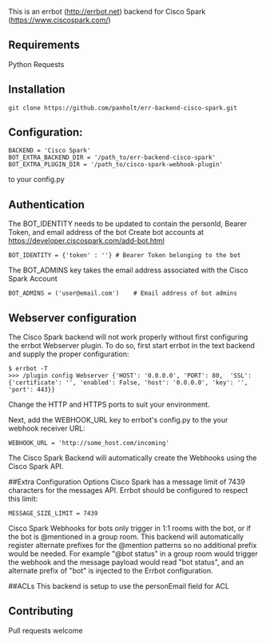 
This is an errbot (http://errbot.net) backend for Cisco Spark (https://www.ciscospark.com/)

## Requirements
Python Requests


## Installation

```
git clone https://github.com/panholt/err-backend-cisco-spark.git
```

## Configuration:

```
BACKEND = 'Cisco Spark'
BOT_EXTRA_BACKEND_DIR = '/path_to/err-backend-cisco-spark'
BOT_EXTRA_PLUGIN_DIR = '/path_to/cisco-spark-webhook-plugin'
```

to your config.py

## Authentication

The BOT_IDENTITY needs to be updated to contain the personId, Bearer Token, and email address of the bot
Create bot accounts at https://developer.ciscospark.com/add-bot.html

```
BOT_IDENTITY = {'token' : ''} # Bearer Token belonging to the bot

```

The BOT_ADMINS key takes the email address associated with the Cisco Spark Account
```
BOT_ADMINS = ('user@email.com')    # Email address of bot admins
```

## Webserver configuration
The Cisco Spark backend will not work properly without first configuring the errbot Webserver plugin. To do so, first start errbot in the text backend and supply the proper configuration:

```
$ errbot -T
>>> /plugin config Webserver {'HOST': '0.0.0.0', 'PORT': 80,  'SSL': {'certificate': '', 'enabled': False, 'host': '0.0.0.0', 'key': '', 'port': 443}}
```

Change the HTTP and HTTPS ports to suit your environment.

Next, add the WEBHOOK_URL key to errbot's config.py to the your webhook receiver URL:

```
WEBHOOK_URL = 'http://some_host.com/incoming'
```

The Cisco Spark Backend will automatically create the Webhooks using the Cisco Spark API.

##Extra Configuration Options
Cisco Spark has a message limit of 7439 characters for the messages API. Errbot should be configured to respect this limit:
```
MESSAGE_SIZE_LIMIT = 7439
```

Cisco Spark Webhooks for bots only trigger in 1:1 rooms with the bot, or if the bot is @mentioned in a group room.
This backend will automatically register alternate prefixes for the @mention patterns so no additional prefix would be needed.
For example "@bot status" in a group room would trigger the webhook and the message payload would read "bot status", and an alternate prefix of "bot" is injected to the Errbot configuration.

##ACLs 
This backend is setup to use the personEmail field for ACL 

## Contributing

Pull requests welcome
